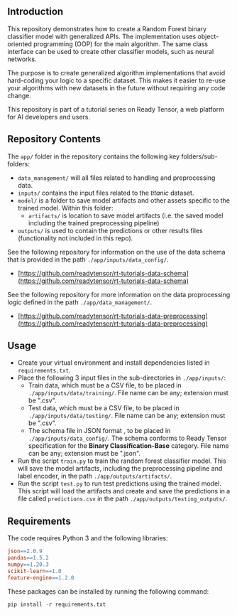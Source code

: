 ## Introduction

This repository demonstrates how to create a Random Forest binary classifier model with generalized APIs. The implementation uses object-oriented programming (OOP) for the main algorithm. The same class interface can be used to create other classifier models, such as neural networks.

The purpose is to create generalized algorithm implementations that avoid hard-coding your logic to a specific dataset. This makes it easier to re-use your algorithms with new datasets in the future without requiring any code change.

This repository is part of a tutorial series on Ready Tensor, a web platform for AI developers and users.

## Repository Contents

The `app/` folder in the repository contains the following key folders/sub-folders:

- `data_management/` will all files related to handling and preprocessing data.
- `inputs/` contains the input files related to the _titanic_ dataset.
- `model/` is a folder to save model artifacts and other assets specific to the trained model. Within this folder:
  - `artifacts/` is location to save model artifacts (i.e. the saved model including the trained preprocessing pipeline)
- `outputs/` is used to contain the predictions or other results files (functionality not included in this repo).

See the following repository for information on the use of the data schema that is provided in the path `./app/inputs/data_config/`.

- [https://github.com/readytensor/rt-tutorials-data-schema](https://github.com/readytensor/rt-tutorials-data-schema)

See the following repository for more information on the data proprocessing logic defined in the path `./app/data_management/`.

- [https://github.com/readytensor/rt-tutorials-data-preprocessing](https://github.com/readytensor/rt-tutorials-data-preprocessing)

## Usage

- Create your virtual environment and install dependencies listed in `requirements.txt`.
- Place the following 3 input files in the sub-directories in `./app/inputs/`:
  - Train data, which must be a CSV file, to be placed in `./app/inputs/data/training/`. File name can be any; extension must be ".csv".
  - Test data, which must be a CSV file, to be placed in `./app/inputs/data/testing/`. File name can be any; extension must be ".csv".
  - The schema file in JSON format , to be placed in `./app/inputs/data_config/`. The schema conforms to Ready Tensor specification for the **Binary Classification-Base** category. File name can be any; extension must be ".json".
- Run the script `train.py` to train the random forest classifier model. This will save the model artifacts, including the preprocessing pipeline and label encoder, in the path `./app/outputs/artifacts/`.
- Run the script `test.py` to run test predictions using the trained model. This script will load the artifacts and create and save the predictions in a file called `predictions.csv` in the path `./app/outputs/testing_outputs/`.

## Requirements

The code requires Python 3 and the following libraries:

```makefile
json==2.0.9
pandas==1.5.2
numpy==1.20.3
scikit-learn==1.0
feature-engine==1.2.0
```

These packages can be installed by running the following command:

```python
pip install -r requirements.txt
```
